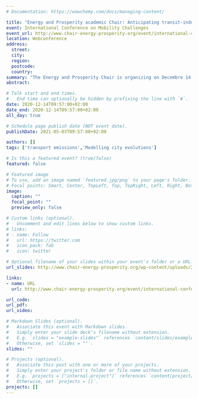 ```yaml
---
# Documentation: https://wowchemy.com/docs/managing-content/

title: "Energy and Prosperity academic Chair: Anticipating transit-induced changes in social composition of neighborhoodsan application to the Grand Paris Express"
event: International Conference on Mobility Challenges
event_url: http://www.chair-energy-prosperity.org/event/international-conference-on-mobility-challenges-3/
location: Webconference
address:
  street:
  city:
  region:
  postcode:
  country:
summary: "The Energy and Prosperity Chair is organizing on Decembre 14, an international webconference on mobility challenges in partnership with the Chair Armand Peugeot Chair and Climate Economics Chair."
abstract:

# Talk start and end times.
#   End time can optionally be hidden by prefixing the line with `#`.
date: 2020-12-14T09:57:00+02:00
date_end: 2020-12-14T09:57:00+02:00
all_day: true

# Schedule page publish date (NOT event date).
publishDate: 2021-05-03T09:57:00+02:00

authors: []
tags: ['transport emissions','Modelling city evolutions']

# Is this a featured event? (true/false)
featured: false

# Featured image
# To use, add an image named `featured.jpg/png` to your page's folder. 
# Focal points: Smart, Center, TopLeft, Top, TopRight, Left, Right, BottomLeft, Bottom, BottomRight.
image:
  caption: ""
  focal_point: ""
  preview_only: false

# Custom links (optional).
#   Uncomment and edit lines below to show custom links.
# links:
# - name: Follow
#   url: https://twitter.com
#   icon_pack: fab
#   icon: twitter

# Optional filename of your slides within your event's folder or a URL.
url_slides: http://www.chair-energy-prosperity.org/wp-content/uploads/2021/01/conference-mobility-viguie.pdf

links:
- name: URL
  url: http://www.chair-energy-prosperity.org/event/international-conference-on-mobility-challenges-3/

url_code:
url_pdf:
url_video:

# Markdown Slides (optional).
#   Associate this event with Markdown slides.
#   Simply enter your slide deck's filename without extension.
#   E.g. `slides = "example-slides"` references `content/slides/example-slides.md`.
#   Otherwise, set `slides = ""`.
slides: ""

# Projects (optional).
#   Associate this post with one or more of your projects.
#   Simply enter your project's folder or file name without extension.
#   E.g. `projects = ["internal-project"]` references `content/project/deep-learning/index.md`.
#   Otherwise, set `projects = []`.
projects: []
---
```

